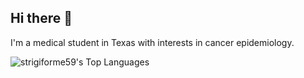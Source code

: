 ## Hi there 👋

I'm a medical student in Texas with interests in cancer epidemiology.

![strigiforme59's Top Languages](https://github-readme-stats.vercel.app/api/top-langs/?username=strigiforme59&theme=tokyonight&show_icons=true&hide_border=true&layout=compact)
